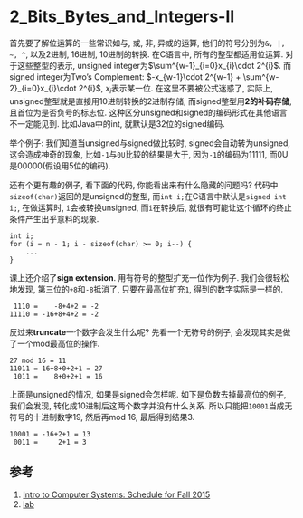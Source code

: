 # 2_Bits_Bytes_and_Integers-II
首先要了解位运算的一些常识如与, 或, 非, 异或的运算, 他们的符号分别为`&, |, ~, ^`, 以及2进制, 16进制, 10进制的转换. 在C语言中, 所有的整型都适用位运算. 对于这些整型的表示, unsigned integer为$\sum^{w-1}_{i=0}x_{i}\cdot 2^{i}$. 而signed integer为Two’s Complement: $-x_{w-1}\cdot 2^{w-1} + \sum^{w-2}_{i=0}x_{i}\cdot 2^{i}$, $x_{i}$表示某一位. 在这里不要被公式迷惑了, 实际上, unsigned整型就是直接用10进制转换的2进制存储, 而signed整型用**2的补码存储**, 且首位为是否负号的标志位. 这种区分unsigned和signed的编码形式在其他语言不一定能见到. 比如Java中的int, 就默认是32位的signed编码. 

举个例子: 我们知道当unsigned与signed做比较时, signed会自动转为unsigned, 这会造成神奇的现象, 比如`-1`与`0U`比较的结果是大于, 因为`-1`的编码为11111, 而0U是00000(假设用5位的编码).

还有个更有趣的例子, 看下面的代码, 你能看出来有什么隐藏的问题吗? 代码中`sizeof(char)`返回的是unsigned的整型, 而`int i;`在C语言中默认是`signed int i;`, 在做运算时, `i`会被转换unsigned, 而`i`在转换后, 就很有可能让这个循环的终止条件产生出乎意料的现象. 
```
int i;
for (i = n - 1; i - sizeof(char) >= 0; i--) {
    ...
}
```

课上还介绍了**sign extension**. 用有符号的整型扩充一位作为例子. 我们会很轻松地发现, 第三位的`+8`和`-8`抵消了, 只要在最高位扩充`1`, 得到的数字实际是一样的.
```
 1110 =    -8+4+2 = -2
11110 = -16+8+4+2 = -2
```

反过来**truncate**一个数字会发生什么呢? 先看一个无符号的例子, 会发现其实是做了一个mod最高位的操作.
```
27 mod 16 = 11
11011 = 16+8+0+2+1 = 27
 1011 =    8+0+2+1 = 16
```

上面是unsigned的情况, 如果是signed会怎样呢. 如下是负数去掉最高位的例子, 我们会发现, 转化成10进制后这两个数字并没有什么关系. 所以只能把`10001`当成无符号的十进制数字19, 然后再mod 16, 最后得到结果3.
```
10001 = -16+2+1 = 13
 0011 =     2+1 = 3
```

## 参考
1. [Intro to Computer Systems: Schedule for Fall 2015](http://www.cs.cmu.edu/afs/cs/academic/class/15213-f15/www/schedule.html)
2. [lab](http://csapp.cs.cmu.edu/3e/labs.html)